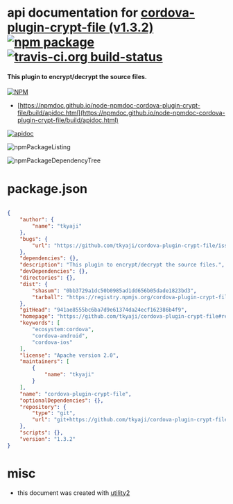 # api documentation for  [cordova-plugin-crypt-file (v1.3.2)](https://github.com/tkyaji/cordova-plugin-crypt-file#readme)  [![npm package](https://img.shields.io/npm/v/npmdoc-cordova-plugin-crypt-file.svg?style=flat-square)](https://www.npmjs.org/package/npmdoc-cordova-plugin-crypt-file) [![travis-ci.org build-status](https://api.travis-ci.org/npmdoc/node-npmdoc-cordova-plugin-crypt-file.svg)](https://travis-ci.org/npmdoc/node-npmdoc-cordova-plugin-crypt-file)
#### This plugin to encrypt/decrypt the source files.

[![NPM](https://nodei.co/npm/cordova-plugin-crypt-file.png?downloads=true&downloadRank=true&stars=true)](https://www.npmjs.com/package/cordova-plugin-crypt-file)

- [https://npmdoc.github.io/node-npmdoc-cordova-plugin-crypt-file/build/apidoc.html](https://npmdoc.github.io/node-npmdoc-cordova-plugin-crypt-file/build/apidoc.html)

[![apidoc](https://npmdoc.github.io/node-npmdoc-cordova-plugin-crypt-file/build/screenCapture.buildCi.browser.%252Ftmp%252Fbuild%252Fapidoc.html.png)](https://npmdoc.github.io/node-npmdoc-cordova-plugin-crypt-file/build/apidoc.html)

![npmPackageListing](https://npmdoc.github.io/node-npmdoc-cordova-plugin-crypt-file/build/screenCapture.npmPackageListing.svg)

![npmPackageDependencyTree](https://npmdoc.github.io/node-npmdoc-cordova-plugin-crypt-file/build/screenCapture.npmPackageDependencyTree.svg)



# package.json

```json

{
    "author": {
        "name": "tkyaji"
    },
    "bugs": {
        "url": "https://github.com/tkyaji/cordova-plugin-crypt-file/issues"
    },
    "dependencies": {},
    "description": "This plugin to encrypt/decrypt the source files.",
    "devDependencies": {},
    "directories": {},
    "dist": {
        "shasum": "0bb3729a1dc50b0985ad1dd656b05dade1823bd3",
        "tarball": "https://registry.npmjs.org/cordova-plugin-crypt-file/-/cordova-plugin-crypt-file-1.3.2.tgz"
    },
    "gitHead": "941ae8555bc6ba7d9e61374da24ecf162386b4f9",
    "homepage": "https://github.com/tkyaji/cordova-plugin-crypt-file#readme",
    "keywords": [
        "ecosystem:cordova",
        "cordova-android",
        "cordova-ios"
    ],
    "license": "Apache version 2.0",
    "maintainers": [
        {
            "name": "tkyaji"
        }
    ],
    "name": "cordova-plugin-crypt-file",
    "optionalDependencies": {},
    "repository": {
        "type": "git",
        "url": "git+https://github.com/tkyaji/cordova-plugin-crypt-file.git"
    },
    "scripts": {},
    "version": "1.3.2"
}
```



# misc
- this document was created with [utility2](https://github.com/kaizhu256/node-utility2)
